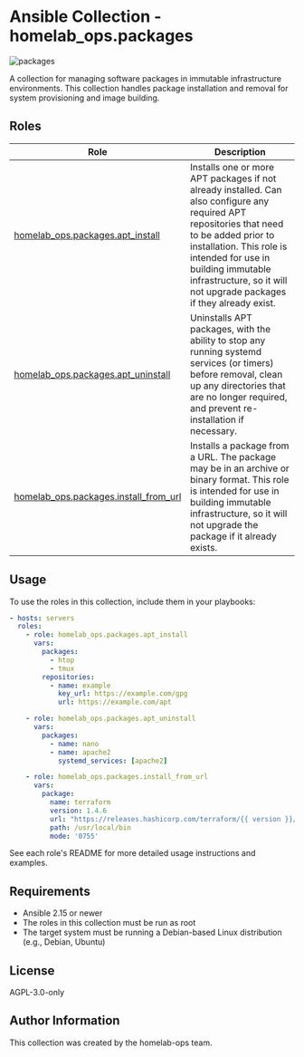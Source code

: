 # Ansible Collection - homelab_ops.packages

![packages](https://github.com/ppat/homelab-ops-ansible/actions/workflows/test-packages.yaml/badge.svg)

A collection for managing software packages in immutable infrastructure environments. This collection handles package installation and removal for system provisioning and image building.

## Roles

| Role | Description |
| --- | --- |
| [homelab_ops.packages.apt_install](roles/apt_install/) | Installs one or more APT packages if not already installed. Can also configure any required APT repositories that need to be added prior to installation. This role is intended for use in building immutable infrastructure, so it will not upgrade packages if they already exist. |
| [homelab_ops.packages.apt_uninstall](roles/apt_uninstall/) | Uninstalls APT packages, with the ability to stop any running systemd services (or timers) before removal, clean up any directories that are no longer required, and prevent re-installation if necessary. |
| [homelab_ops.packages.install_from_url](roles/install_from_url/) | Installs a package from a URL. The package may be in an archive or binary format. This role is intended for use in building immutable infrastructure, so it will not upgrade the package if it already exists. |

## Usage

To use the roles in this collection, include them in your playbooks:

```yaml
- hosts: servers
  roles:
    - role: homelab_ops.packages.apt_install
      vars:
        packages:
          - htop
          - tmux
        repositories:
          - name: example
            key_url: https://example.com/gpg
            url: https://example.com/apt

    - role: homelab_ops.packages.apt_uninstall
      vars:
        packages:
          - name: nano
          - name: apache2
            systemd_services: [apache2]

    - role: homelab_ops.packages.install_from_url
      vars:
        package:
          name: terraform
          version: 1.4.6
          url: "https://releases.hashicorp.com/terraform/{{ version }}/terraform_{{ version }}_linux_amd64.zip"
          path: /usr/local/bin
          mode: '0755'
```

See each role's README for more detailed usage instructions and examples.

## Requirements

- Ansible 2.15 or newer
- The roles in this collection must be run as root
- The target system must be running a Debian-based Linux distribution (e.g., Debian, Ubuntu)

## License

AGPL-3.0-only

## Author Information

This collection was created by the homelab-ops team.
